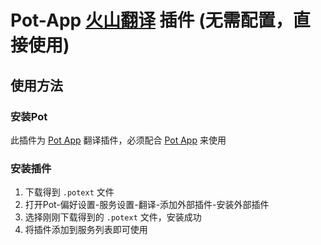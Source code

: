 # Pot-App [火山翻译](https://translate.volcengine.com/) 插件 (无需配置，直接使用)

## 使用方法

### 安装Pot

此插件为 [Pot App](https://github.com/pot-app/pot-desktop) 翻译插件，必须配合 [Pot App](https://github.com/pot-app/pot-desktop) 来使用

### 安装插件

1. 下载得到 `.potext` 文件
2. 打开Pot-偏好设置-服务设置-翻译-添加外部插件-安装外部插件
3. 选择刚刚下载得到的 `.potext` 文件，安装成功
4. 将插件添加到服务列表即可使用
